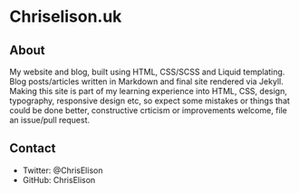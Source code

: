 # Chriselison.uk

## About
My website and blog, built using HTML, CSS/SCSS and Liquid templating. Blog posts/articles
written in Markdown and final site rendered via Jekyll. Making this site is part of my
learning experience into HTML, CSS, design, typography, responsive design etc, so expect
some mistakes or things that could be done better, constructive crticism or improvements
welcome, file an issue/pull request.

## Contact
 - Twitter: @ChrisElison
 - GitHub: ChrisElison
